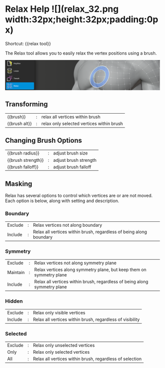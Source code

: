 # Relax Help ![](relax_32.png width:32px;height:32px;padding:0px)

Shortcut: {{relax tool}}


The Relax tool allows you to easily relax the vertex positions using a brush.

![](help_relax.png)

## Transforming

|  |  |  |
| --- | --- | --- |
| {{brush}}          | : | relax all vertices within brush |
| {{brush alt}}      | : | relax only selected vertices within brush |

## Changing Brush Options

|  |  |  |
| --- | --- | --- |
| {{brush radius}}   | : | adjust brush size |
| {{brush strength}} | : | adjust brush strength |
| {{brush falloff}}  | : | adjust brush falloff |

## Masking

Relax has several options to control which vertices are or are not moved.
Each option is below, along with setting and description.

### Boundary

|  |  |  |
| --- | --- | --- |
| Exclude  | : | Relax vertices not along boundary |
| Include  | : | Relax all vertices within brush, regardless of being along boundary |

### Symmetry

|  |  |  |
| --- | --- | --- |
| Exclude  | : | Relax vertices not along symmetry plane |
| Maintain | : | Relax vertices along symmetry plane, but keep them on symmetry plane |
| Include  | : | Relax all vertices within brush, regardless of being along symmetry plane |

### Hidden

|  |  |  |
| --- | --- | --- |
| Exclude  | : | Relax only visible vertices |
| Include  | : | Relax all vertices within brush, regardless of visibility |

### Selected

|  |  |  |
| --- | --- | --- |
| Exclude  | : | Relax only unselected vertices |
| Only     | : | Relax only selected vertices |
| All      | : | Relax all vertices within brush, regardless of selection |

